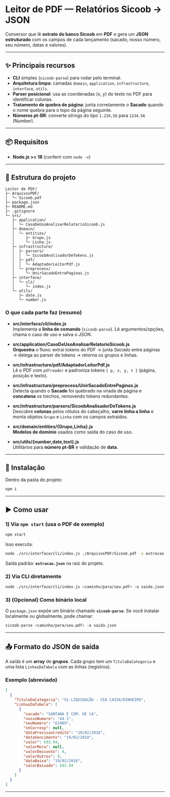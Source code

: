 # Leitor de PDF — Relatórios Sicoob → JSON

Conversor que lê **extrato do banco Sicoob** em **PDF** e gera um **JSON estruturado** com os campos de cada lançamento (sacado, nosso número, seu número, datas e valores).

---

## ✨ Principais recursos

- **CLI** simples (`sicoob-parse`) para rodar pelo terminal.
- **Arquitetura limpa**: camadas `domain`, `application`, `infrastructure`, `interface`, `utils`.
- **Parser posicional**: usa as coordenadas (x, y) do texto no PDF para identificar colunas.
- **Tratamento de quebra de página**: junta corretamente o **Sacado** quando o nome quebra para o topo da página seguinte.
- **Números pt-BR**: converte strings do tipo `1.234,56` para `1234.56` (Number).

---

## 📦 Requisitos

- **Node.js >= 18** (conferir com `node -v`)

---

## 🧭 Estrutura do projeto

```text
Leitor de PDF/
├─ ArquivosPDF/
│  └─ Sicoob.pdf
├─ package.json
├─ README.md
├─ .gitignore
└─ src/
   ├─ application/
   │  └─ CasoDeUsoAnalisarRelatorioSicoob.js
   ├─ domain/
   │  └─ entities/
   │     ├─ Grupo.js
   │     └─ Linha.js
   ├─ infrastructure/
   │  ├─ parsers/
   │  │  └─ SicoobAnalisadorDeTokens.js
   │  ├─ pdf/
   │  │  └─ AdaptadorLeitorPdf.js
   │  └─ preprocess/
   │     └─ UnirSacadoEntrePaginas.js
   ├─ interface/
   │  └─ cli/
   │     └─ index.js
   └─ utils/
      ├─ date.js
      └─ number.js
```

### O que cada parte faz (resumo)

- **src/interface/cli/index.js**  
  Implementa a **linha de comando** (`sicoob-parse`). Lê argumentos/opções, chama o caso de uso e salva o JSON.

- **src/application/CasoDeUsoAnalisarRelatorioSicoob.js**  
  **Orquestra** o fluxo: extrai tokens do PDF → junta *Sacado* entre páginas → delega ao parser de tokens → retorna os grupos e linhas.

- **src/infrastructure/pdf/AdaptadorLeitorPdf.js**  
  Lê o PDF com `pdfreader` e padroniza tokens `{ p, x, y, t }` (página, posição e texto).

- **src/infrastructure/preprocess/UnirSacadoEntrePaginas.js**  
  Detecta quando o **Sacado** foi quebrado na virada de página e **concatena** os trechos, removendo tokens redundantes.

- **src/infrastructure/parsers/SicoobAnalisadorDeTokens.js**  
  Descobre **colunas** pelos rótulos do cabeçalho, **varre linha a linha** e monta objetos `Grupo` e `Linha` com os campos extraídos.

- **src/domain/entities/{Grupo,Linha}.js**  
  **Modelos de domínio** usados como saída do caso de uso.

- **src/utils/{number,date,text}.js**  
  Utilitários para **número pt-BR** e validação de **data**.

---

## 🚀 Instalação

Dentro da pasta do projeto:
```bash
npm i
```
---

## ▶️ Como usar

### 1) Via `npm start` (usa o PDF de exemplo)
```bash
npm start
```
Isso executa:
```bash
node ./src/interface/cli/index.js ./ArquivosPDF/Sicoob.pdf -o extracao.json
```
Saída padrão: **`extracao.json`** na raiz do projeto.

### 2) Via CLI diretamente
```bash
node ./src/interface/cli/index.js <caminho/para/seu.pdf> -o saida.json
```

### 3) (Opcional) Como binário local
O `package.json` expõe um binário chamado **`sicoob-parse`**. Se você instalar localmente ou globalmente, pode chamar:
```bash
sicoob-parse <caminho/para/seu.pdf> -o saida.json
```

---

## 📤 Formato do JSON de saída

A saída é um **array** de **grupos**. Cada grupo tem um `TituloDaCategoria` e uma lista `LinhasDaTabela` com as linhas (registros).

### Exemplo (abreviado)
```json
[
  {
    "TituloDaCategoria": "51-LIQUIDAÇÃO - VIA CAIXA/DINHEIRO",
    "LinhasDaTabela": [
      {
        "sacado": "SANTANA E COM. DE CA",
        "nossoNumero": "44-1",
        "seuNumero": "61909",
        "nnCorresp": null,
        "dataPrevisaoCredito": "19/02/2018",
        "dataVencimento": "19/02/2018",
        "valor": 693.94,
        "valorMora": null,
        "valorDesconto": 0,
        "valorOutros": 0,
        "dataBaixa": "19/02/2018",
        "valorBaixado": 693.94
      }
    ]
  }
]
```
---